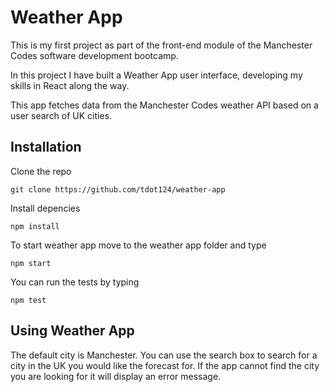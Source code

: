 # Weather App

This is my first project as part of the front-end module of the Manchester Codes software development bootcamp.

In this project I have built a Weather App user interface, developing my skills in React along the way.

This app fetches data from the Manchester Codes weather API based on a user search of UK cities.

## Installation

Clone the repo

```
git clone https://github.com/tdot124/weather-app

```

Install depencies

```
npm install
```

To start weather app move to the weather app folder and type

```
npm start
```

You can run the tests by typing

```
npm test
```

## Using Weather App

The default city is Manchester. You can use the search box to search for a city in the UK you would like the forecast for. If the app cannot find the city you are looking for it will display an error message.
